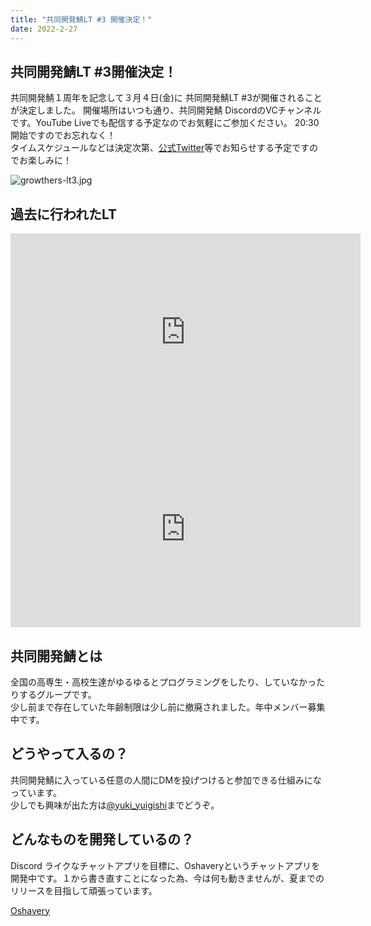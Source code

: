 ```yaml
---
title: "共同開発鯖LT #3 開催決定！"
date: 2022-2-27
---
```


## 共同開発鯖LT #3開催決定！
共同開発鯖１周年を記念して３月４日(金)に 共同開発鯖LT #3が開催されることが決定しました。
開催場所はいつも通り、共同開発鯖 DiscordのVCチャンネルです。YouTube Liveでも配信する予定なのでお気軽にご参加ください。 20:30 開始ですのでお忘れなく！  
タイムスケジュールなどは決定次第、[公式Twitter](https://twitter.com/UdcGrowthers?isogp=false)等でお知らせする予定ですのでお楽しみに！

![growthers-lt3.jpg](https://imgur.com/5wcLyCS.jpg)

## 過去に行われたLT
<iframe width="560" height="315" src="https://www.youtube-nocookie.com/embed/OQggPcMWcXc" title="YouTube video player" frameborder="0" allow="accelerometer; autoplay; clipboard-write; encrypted-media; gyroscope; picture-in-picture" allowfullscreen></iframe>  

<iframe width="560" height="315" src="https://www.youtube.com/embed/WYBMuuybdko" title="YouTube video player" frameborder="0" allow="accelerometer; autoplay; clipboard-write; encrypted-media; gyroscope; picture-in-picture" allowfullscreen></iframe>  

## 共同開発鯖とは
全国の高専生・高校生達がゆるゆるとプログラミングをしたり、していなかったりするグループです。  
少し前まで存在していた年齢制限は少し前に撤廃されました。年中メンバー募集中です。  

## どうやって入るの？
共同開発鯖に入っている任意の人間にDMを投げつけると参加できる仕組みになっています。  
少しでも興味が出た方は[@yuki_yuigishi](https://twitter.com/yuki_yuigishi?isogp=false)までどうぞ。  

## どんなものを開発しているの？
Discord ライクなチャットアプリを目標に、Oshaveryというチャットアプリを開発中です。１から書き直すことになった為、今は何も動きませんが、夏までのリリースを目指して頑張っています。  

[Oshavery](https://github.com/growthers/Oshavery)
